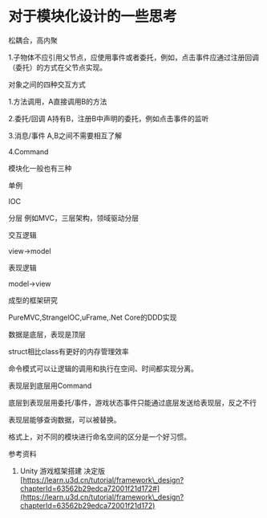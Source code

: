 # 对于模块化设计的一些思考

松耦合，高内聚

1.子物体不应引用父节点，应使用事件或者委托，例如，点击事件应通过注册回调（委托）的方式在父节点实现。

对象之间的四种交互方式

1.方法调用，A直接调用B的方法

2.委托/回调 A持有B，注册B中声明的委托，例如点击事件的监听

3.消息/事件 A,B之间不需要相互了解

4.Command



模块化一般也有三种

单例

IOC

分层 例如MVC，三层架构，领域驱动分层



交互逻辑

view->model

表现逻辑

model->view



成型的框架研究

PureMVC,StrangelOC,uFrame,.Net Core的DDD实现



数据是底层，表现是顶层



struct相比class有更好的内存管理效率

命令模式可以让逻辑的调用和执行在空间、时间都实现分离。



表现层到底层用Command

底层到表现层用委托/事件，游戏状态事件只能通过底层发送给表现层，反之不行

表现层能够查询数据，可以被替换。



格式上，对不同的模块进行命名空间的区分是一个好习惯。



参考资料

1. Unity 游戏框架搭建 决定版 [https://learn.u3d.cn/tutorial/framework\_design?chapterId=63562b29edca72001f21d172#](https://learn.u3d.cn/tutorial/framework\_design?chapterId=63562b29edca72001f21d172)

&#x20;
